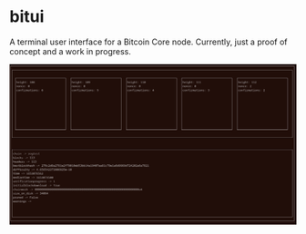 # bitui

A terminal user interface for a Bitcoin Core node. Currently, just a proof of
concept and a work in progress.

![bitui](./bitui.png)
